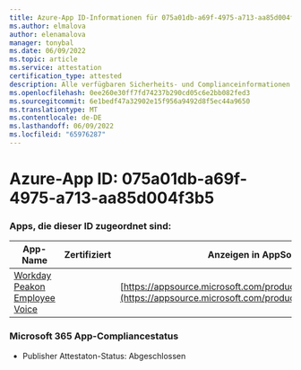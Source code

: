 ```yaml
---
title: Azure-App ID-Informationen für 075a01db-a69f-4975-a713-aa85d004f3b5
ms.author: elmalova
author: elenamalova
manager: tonybal
ms.date: 06/09/2022
ms.topic: article
ms.service: attestation
certification_type: attested
description: Alle verfügbaren Sicherheits- und Complianceinformationen für 075a01db-a69f-4975-a713-aa85d004f3b5.
ms.openlocfilehash: 0ee260e30ff7fd74237b290cd05c6e2bb082fed3
ms.sourcegitcommit: 6e1bedf47a32902e15f956a9492d8f5ec44a9650
ms.translationtype: MT
ms.contentlocale: de-DE
ms.lasthandoff: 06/09/2022
ms.locfileid: "65976287"
---
```

# <a name="azure-app-id-075a01db-a69f-4975-a713-aa85d004f3b5"></a>Azure-App ID: 075a01db-a69f-4975-a713-aa85d004f3b5


### <a name="apps-associated-with-this-id"></a>Apps, die dieser ID zugeordnet sind:
| **App-Name** | **Zertifiziert** | **Anzeigen in AppSource** |
|--------------|---------------|-----------------------|
| [Workday Peakon Employee Voice](../forward/WA200003453.md) |  | [https://appsource.microsoft.com/product/office/WA200003453](https://appsource.microsoft.com/product/office/WA200003453) |

### <a name="microsoft-365-app-compliance-status"></a>Microsoft 365 App-Compliancestatus
- Publisher Attestaton-Status: Abgeschlossen
